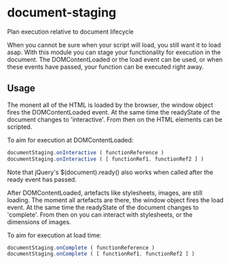
# document-staging
Plan execution relative to document lifecycle

When you cannot be sure when your script will load, you still want it to load asap.
With this module you can stage your functionality for execution in the document.
The DOMContentLoaded or the load event can be used,
or when these events have passed, your function can be executed right away.

## Usage

The monent all of the HTML is loaded by the browser, the window object fires the DOMContentLoaded event.
At the same time the readyState of the document changes to 'interactive'.
From then on the HTML elements can be scripted.

To aim for execution at DOMContentLoaded:

```js
documentStaging.onInteractive ( functionReference )
documentStaging.onInteractive ( [ functionRef1, functionRef2 ] )
```

Note that jQuery's $(document).ready() also works when called after the ready event has passed.

After DOMContentLoaded, artefacts like stylesheets, images, are still loading.
The moment all artefacts are there, the window object fires the load event.
At the same time the readyState of the document changes to 'complete'.
From then on you can interact with stylesheets, or the dimensions of images.

To aim for execution at load time:

```js
documentStaging.onComplete ( functionReference )
documentStaging.onComplete ( [ functionRef1, functionRef2 ] )
```

